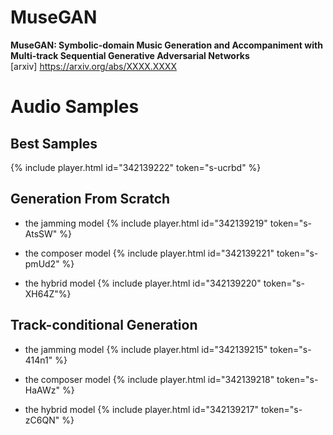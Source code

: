 # MuseGAN

**MuseGAN: Symbolic-domain Music Generation and Accompaniment with Multi-track Sequential Generative Adversarial Networks**  
[arxiv] https://arxiv.org/abs/XXXX.XXXX

# Audio Samples

## Best Samples
{% include player.html id="342139222" token="s-ucrbd" %}
  
## Generation From Scratch
- the jamming model
{% include player.html id="342139219" token="s-AtsSW" %}
  
- the composer model
{% include player.html id="342139221" token="s-pmUd2" %}
  
- the hybrid model
{% include player.html id="342139220" token="s-XH64Z"%}
  
## Track-conditional Generation
- the jamming model
{% include player.html id="342139215" token="s-414n1" %}
  
- the composer model
{% include player.html id="342139218" token="s-HaAWz" %}
  
- the hybrid model
{% include player.html id="342139217" token="s-zC6QN" %}
